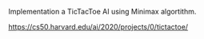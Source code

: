 Implementation a TicTacToe AI using Minimax algortithm.

https://cs50.harvard.edu/ai/2020/projects/0/tictactoe/
